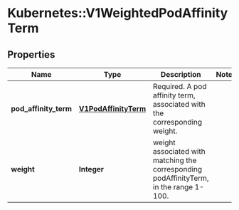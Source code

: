 # Kubernetes::V1WeightedPodAffinityTerm

## Properties
Name | Type | Description | Notes
------------ | ------------- | ------------- | -------------
**pod_affinity_term** | [**V1PodAffinityTerm**](V1PodAffinityTerm.md) | Required. A pod affinity term, associated with the corresponding weight. | 
**weight** | **Integer** | weight associated with matching the corresponding podAffinityTerm, in the range 1-100. | 


